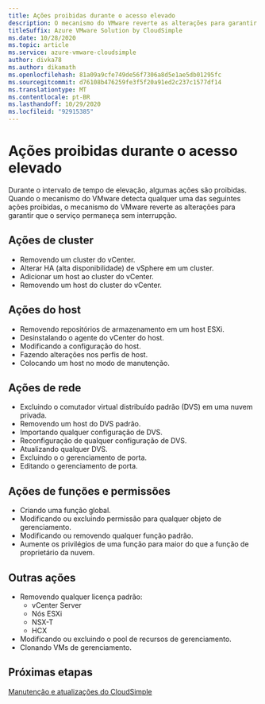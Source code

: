 ```yaml
---
title: Ações proibidas durante o acesso elevado
description: O mecanismo do VMware reverte as alterações para garantir que o serviço permaneça sem interrupção quando o mecanismo do VMware detectar qualquer uma das ações proibidas a seguir.
titleSuffix: Azure VMware Solution by CloudSimple
ms.date: 10/28/2020
ms.topic: article
ms.service: azure-vmware-cloudsimple
author: divka78
ms.author: dikamath
ms.openlocfilehash: 81a09a9cfe749de56f7306a8d5e1ae5db01295fc
ms.sourcegitcommit: d76108b476259fe3f5f20a91ed2c237c1577df14
ms.translationtype: MT
ms.contentlocale: pt-BR
ms.lasthandoff: 10/29/2020
ms.locfileid: "92915385"
---
```

# <a name="forbidden-actions-during-elevated-access"></a>Ações proibidas durante o acesso elevado

Durante o intervalo de tempo de elevação, algumas ações são proibidas. Quando o mecanismo do VMware detecta qualquer uma das seguintes ações proibidas, o mecanismo do VMware reverte as alterações para garantir que o serviço permaneça sem interrupção.

## <a name="cluster-actions"></a>Ações de cluster

- Removendo um cluster do vCenter.
- Alterar HA (alta disponibilidade) de vSphere em um cluster.
- Adicionar um host ao cluster do vCenter.
- Removendo um host do cluster do vCenter.

## <a name="host-actions"></a>Ações do host

- Removendo repositórios de armazenamento em um host ESXi.
- Desinstalando o agente do vCenter do host.
- Modificando a configuração do host.
- Fazendo alterações nos perfis de host.
- Colocando um host no modo de manutenção.

## <a name="network-actions"></a>Ações de rede

- Excluindo o comutador virtual distribuído padrão (DVS) em uma nuvem privada.
- Removendo um host do DVS padrão.
- Importando qualquer configuração de DVS.
- Reconfiguração de qualquer configuração de DVS.
- Atualizando qualquer DVS.
- Excluindo o o gerenciamento de porta.
- Editando o gerenciamento de porta.

## <a name="roles-and-permissions-actions"></a>Ações de funções e permissões

- Criando uma função global.
- Modificando ou excluindo permissão para qualquer objeto de gerenciamento.
- Modificando ou removendo qualquer função padrão.
- Aumente os privilégios de uma função para maior do que a função de proprietário da nuvem.

## <a name="other-actions"></a>Outras ações

- Removendo qualquer licença padrão:
  - vCenter Server
  - Nós ESXi
  - NSX-T
  - HCX
- Modificando ou excluindo o pool de recursos de gerenciamento.
- Clonando VMs de gerenciamento.


## <a name="next-steps"></a>Próximas etapas
[Manutenção e atualizações do CloudSimple](cloudsimple-maintenance-updates.md) 
